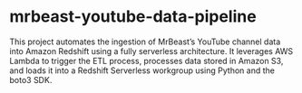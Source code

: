# mrbeast-youtube-data-pipeline
This project automates the ingestion of MrBeast’s YouTube channel data into Amazon Redshift using a fully serverless architecture. It leverages AWS Lambda to trigger the ETL process, processes data stored in Amazon S3, and loads it into a Redshift Serverless workgroup using Python and the boto3 SDK.
